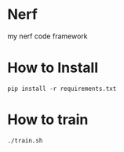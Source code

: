 # Nerf
my nerf code framework

# How to Install
```shell
pip install -r requirements.txt
```
# How to train
```shell
./train.sh
```